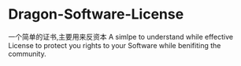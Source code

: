 # Dragon-Software-License
一个简单的证书,主要用来反资本
A simlpe to understand while effective License to protect you rights to your Software while benifiting the community.
